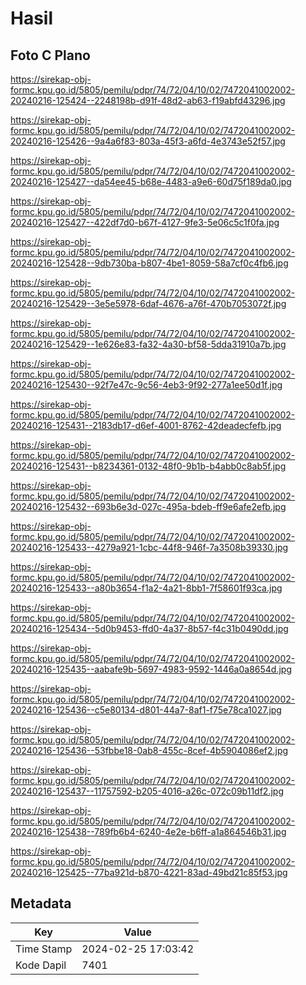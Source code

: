 # Hasil

## Foto C Plano

https://sirekap-obj-formc.kpu.go.id/5805/pemilu/pdpr/74/72/04/10/02/7472041002002-20240216-125424--2248198b-d91f-48d2-ab63-f19abfd43296.jpg

https://sirekap-obj-formc.kpu.go.id/5805/pemilu/pdpr/74/72/04/10/02/7472041002002-20240216-125426--9a4a6f83-803a-45f3-a6fd-4e3743e52f57.jpg

https://sirekap-obj-formc.kpu.go.id/5805/pemilu/pdpr/74/72/04/10/02/7472041002002-20240216-125427--da54ee45-b68e-4483-a9e6-60d75f189da0.jpg

https://sirekap-obj-formc.kpu.go.id/5805/pemilu/pdpr/74/72/04/10/02/7472041002002-20240216-125427--422df7d0-b67f-4127-9fe3-5e06c5c1f0fa.jpg

https://sirekap-obj-formc.kpu.go.id/5805/pemilu/pdpr/74/72/04/10/02/7472041002002-20240216-125428--9db730ba-b807-4be1-8059-58a7cf0c4fb6.jpg

https://sirekap-obj-formc.kpu.go.id/5805/pemilu/pdpr/74/72/04/10/02/7472041002002-20240216-125429--3e5e5978-6daf-4676-a76f-470b7053072f.jpg

https://sirekap-obj-formc.kpu.go.id/5805/pemilu/pdpr/74/72/04/10/02/7472041002002-20240216-125429--1e626e83-fa32-4a30-bf58-5dda31910a7b.jpg

https://sirekap-obj-formc.kpu.go.id/5805/pemilu/pdpr/74/72/04/10/02/7472041002002-20240216-125430--92f7e47c-9c56-4eb3-9f92-277a1ee50d1f.jpg

https://sirekap-obj-formc.kpu.go.id/5805/pemilu/pdpr/74/72/04/10/02/7472041002002-20240216-125431--2183db17-d6ef-4001-8762-42deadecfefb.jpg

https://sirekap-obj-formc.kpu.go.id/5805/pemilu/pdpr/74/72/04/10/02/7472041002002-20240216-125431--b8234361-0132-48f0-9b1b-b4abb0c8ab5f.jpg

https://sirekap-obj-formc.kpu.go.id/5805/pemilu/pdpr/74/72/04/10/02/7472041002002-20240216-125432--693b6e3d-027c-495a-bdeb-ff9e6afe2efb.jpg

https://sirekap-obj-formc.kpu.go.id/5805/pemilu/pdpr/74/72/04/10/02/7472041002002-20240216-125433--4279a921-1cbc-44f8-946f-7a3508b39330.jpg

https://sirekap-obj-formc.kpu.go.id/5805/pemilu/pdpr/74/72/04/10/02/7472041002002-20240216-125433--a80b3654-f1a2-4a21-8bb1-7f58601f93ca.jpg

https://sirekap-obj-formc.kpu.go.id/5805/pemilu/pdpr/74/72/04/10/02/7472041002002-20240216-125434--5d0b9453-ffd0-4a37-8b57-f4c31b0490dd.jpg

https://sirekap-obj-formc.kpu.go.id/5805/pemilu/pdpr/74/72/04/10/02/7472041002002-20240216-125435--aabafe9b-5697-4983-9592-1446a0a8654d.jpg

https://sirekap-obj-formc.kpu.go.id/5805/pemilu/pdpr/74/72/04/10/02/7472041002002-20240216-125436--c5e80134-d801-44a7-8af1-f75e78ca1027.jpg

https://sirekap-obj-formc.kpu.go.id/5805/pemilu/pdpr/74/72/04/10/02/7472041002002-20240216-125436--53fbbe18-0ab8-455c-8cef-4b5904086ef2.jpg

https://sirekap-obj-formc.kpu.go.id/5805/pemilu/pdpr/74/72/04/10/02/7472041002002-20240216-125437--11757592-b205-4016-a26c-072c09b11df2.jpg

https://sirekap-obj-formc.kpu.go.id/5805/pemilu/pdpr/74/72/04/10/02/7472041002002-20240216-125438--789fb6b4-6240-4e2e-b6ff-a1a864546b31.jpg

https://sirekap-obj-formc.kpu.go.id/5805/pemilu/pdpr/74/72/04/10/02/7472041002002-20240216-125425--77ba921d-b870-4221-83ad-49bd21c85f53.jpg


## Metadata

| Key        | Value               |
| ---------- | ------------------- |
| Time Stamp | 2024-02-25 17:03:42 |
| Kode Dapil | 7401                |



